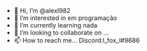 - 👋 Hi, I’m @alexI982
- 👀 I’m interested in em programação
- 🌱 I’m currently learning nada
- 💞️ I’m looking to collaborate on ...
- 📫 How to reach me...
Discord:l_fox_l#9686
<!---
alexI982/alexI982 is a ✨ special ✨ repository because its `README.md` (this file) appears on your GitHub profile.
You can click the Preview link to take a look at your changes.
--->
